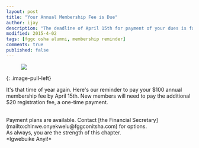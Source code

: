 ```yaml
---
layout: post
title: "Your Annual Membership Fee is Due"
author: ijay
description: "The deadline of April 15th for payment of your dues is fast approaching. Please pay your membership fee."
modified: 2015-4-02
tags: [fggc osha alumni, membership reminder]
comments: true
published: false
---
```

<figure>
	<a href="{{ site.url }}/images/MembershipFee3.png"><img src="{{ site.url }}/images/MembershipFee3.png"></a>
</figure>
{: .image-pull-left}

It's that time of year again. Here's our reminder to pay your $100 annual membership fee by April 15th. New members will need to pay the additional $20 registration fee, a one-time payment.

<br>
Payment plans are available. Contact [the Financial Secretary](mailto:chinwe.onyekwelu@fggconitsha.com) for options.

<br>
As always, you are the strength of this chapter.

<br>
*Igwebuike Anyi!*
